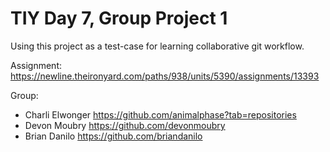 # TIY Day 7, Group Project 1

Using this project as a test-case for learning collaborative git workflow.

Assignment: https://newline.theironyard.com/paths/938/units/5390/assignments/13393

Group:
- Charli Elwonger https://github.com/animalphase?tab=repositories
- Devon Moubry https://github.com/devonmoubry
- Brian Danilo https://github.com/briandanilo
